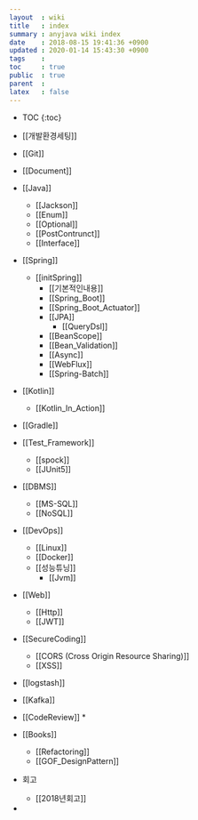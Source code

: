 ```yaml
---
layout  : wiki
title   : index
summary : anyjava wiki index 
date    : 2018-08-15 19:41:36 +0900
updated : 2020-01-14 15:43:30 +0900
tags    :
toc     : true
public  : true
parent  :
latex   : false
---
```

* TOC
{:toc}

* [[개발환경세팅]]
* [[Git]]
* [[Document]]
* [[Java]]
	* [[Jackson]] 
	* [[Enum]]
	* [[Optional]]
	* [[PostContrunct]]
	* [[Interface]]
* [[Spring]]
  * [[initSpring]]
	* [[기본적인내용]] 
	* [[Spring_Boot]]
	* [[Spring_Boot_Actuator]]
	* [[JPA]] 
		* [[QueryDsl]]
	* [[BeanScope]]
	* [[Bean_Validation]]
	* [[Async]]
	* [[WebFlux]]
	* [[Spring-Batch]]
* [[Kotlin]]
  * [[Kotlin_In_Action]]
* [[Gradle]]
* [[Test_Framework]]
  * [[spock]] 
  * [[JUnit5]]
* [[DBMS]] 
	* [[MS-SQL]] 
  * [[NoSQL]]
* [[DevOps]]
	* [[Linux]]
	* [[Docker]]
	* [[성능튜닝]]
		* [[Jvm]] 
* [[Web]]
	* [[Http]]
  * [[JWT]]
* [[SecureCoding]] 
	* [[CORS (Cross Origin Resource Sharing)]]
	* [[XSS]]
* [[logstash]]
* [[Kafka]]
* [[CodeReview]]
	*  

* [[Books]]
	* [[Refactoring]] 
	* [[GOF_DesignPattern]]
* 회고
	* [[2018년회고]] 
* 
